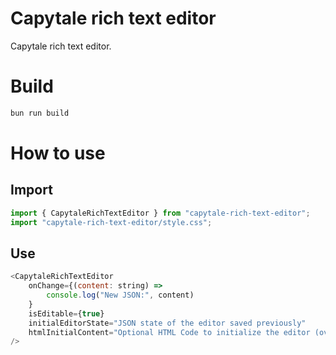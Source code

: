 # Capytale rich text editor

Capytale rich text editor.

# Build

```bash
bun run build
```

# How to use

## Import

```javascript
import { CapytaleRichTextEditor } from "capytale-rich-text-editor";
import "capytale-rich-text-editor/style.css";
```

## Use

```javascript
<CapytaleRichTextEditor
    onChange={(content: string) =>
        console.log("New JSON:", content)
    }
    isEditable={true}
    initialEditorState="JSON state of the editor saved previously"
    htmlInitialContent="Optional HTML Code to initialize the editor (overrides initialEditorState)"
/>
```
